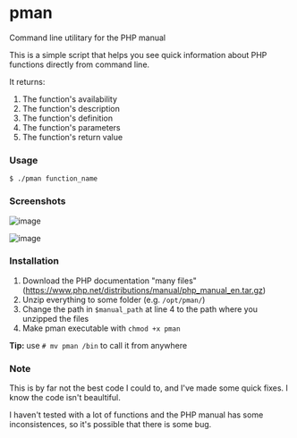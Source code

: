 # pman
Command line utilitary for the PHP manual

This is a simple script that helps you see quick information about PHP functions directly from command line.

It returns: 
1. The function's availability
2. The function's description
3. The function's definition
4. The function's parameters
5. The function's return value

### Usage

`$ ./pman function_name`

### Screenshots

![image](https://user-images.githubusercontent.com/3837916/126942931-3d9849d8-ff6a-4d12-8453-30c626bad2d3.png)

![image](https://user-images.githubusercontent.com/3837916/126942900-3a846ca2-4524-4861-8265-5a277b4bf203.png)




### Installation

1. Download the PHP documentation "many files" (https://www.php.net/distributions/manual/php_manual_en.tar.gz)
2. Unzip everything to some folder (e.g. `/opt/pman/`)
3. Change the path in `$manual_path` at line 4 to the path where you unzipped the files
4. Make pman executable with `chmod +x pman`

**Tip:** use `# mv pman /bin` to call it from anywhere

### Note
This is by far not the best code I could to, and I've made some quick fixes. I know the code isn't beaultiful.

I haven't tested with a lot of functions and the PHP manual has some inconsistences, so it's possible that there is some bug.
